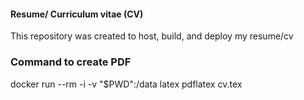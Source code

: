 #### Resume/ Curriculum vitae (CV)
This repository was created to host, build, and deploy my resume/cv 

### Command to create PDF
docker run --rm -i -v "$PWD":/data latex pdflatex cv.tex
